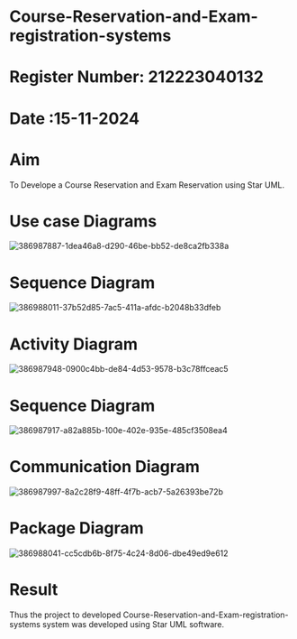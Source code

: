 # Course-Reservation-and-Exam-registration-systems
# Register Number: 212223040132
# Date :15-11-2024
# Aim
To Develope a Course Reservation and Exam Reservation using Star UML.
# Use case Diagrams
![386987887-1dea46a8-d290-46be-bb52-de8ca2fb338a](https://github.com/user-attachments/assets/9f9cbf6a-6e7a-4ace-8cc0-69e8d160b01e)



# Sequence Diagram

![386988011-37b52d85-7ac5-411a-afdc-b2048b33dfeb](https://github.com/user-attachments/assets/de0f04d2-3484-4b6d-9698-969258b192fa)


# Activity Diagram
![386987948-0900c4bb-de84-4d53-9578-b3c78ffceac5](https://github.com/user-attachments/assets/5c3ff0d5-472d-4e5e-a3de-412b42ffa7ef)



# Sequence Diagram

![386987917-a82a885b-100e-402e-935e-485cf3508ea4](https://github.com/user-attachments/assets/60dd4854-6c73-4002-b24a-a10ef8a9751a)


#  Communication Diagram

![386987997-8a2c28f9-48ff-4f7b-acb7-5a26393be72b](https://github.com/user-attachments/assets/f7efe20b-0927-4c31-b0ca-104b7d9d76ba)

# Package Diagram
![386988041-cc5cdb6b-8f75-4c24-8d06-dbe49ed9e612](https://github.com/user-attachments/assets/8c8b109a-dfdf-42a1-b208-5448e69b06fc)


# Result
Thus the project to developed Course-Reservation-and-Exam-registration-systems system was developed using Star UML software.

